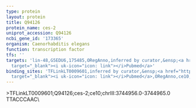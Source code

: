 ```yaml
---
type: protein
layout: protein
title: Q94126
protein_name: ces-2
uniprot_accession: Q94126
ncbi_gene_id: '173365'
organism: Caenorhabditis elegans
function: transcription factor
tfs: ''
targets: 'lin-48,G5EDU6,175485,ORegAnno,inferred by curator,&ensp;<a href="https://www.ncbi.nlm.nih.gov/pubmed/?term=16310763%5Buid%5D"
  target="_blank"><i uk-icon="icon: link"></i>Pubmed</a>'
binding_sites: 'TFLinkLT0009601,inferred by curator,&ensp;<a href="https://www.ncbi.nlm.nih.gov/pubmed/?term=16310763%5Buid%5D"
  target="_blank"><i uk-icon="icon: link"></i>Pubmed</a>,ORegAnno,ce10,chrIII,3744956,3744965,+'
---
```

\>TFLinkLT0009601;Q94126;ces-2;ce10;chrIII:3744956.0-3744965.0\TTACCCAAC\